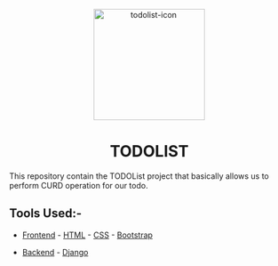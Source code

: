 <p align="center">
        <img src="Django-Todo/Image/todolist.png" align="center" alt="todolist-icon" height="200px"/>
</p>
<h1 align="center" style="border: 0;">TODOLIST</h1>

This repository contain the TODOList project that basically allows us to perform CURD operation for our todo.

## Tools Used:-

- [Frontend](#frontend)
        - [HTML](#html)
        - [CSS](#css)
        - [Bootstrap](#bootstrap)

- [Backend](#backend)
        - [Django](#django)
